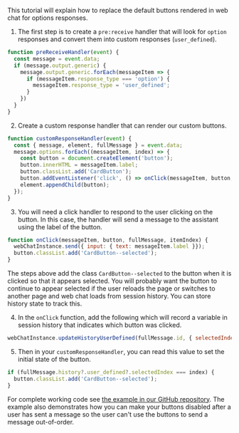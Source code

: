 This tutorial will explain how to replace the default buttons rendered in web chat for options responses.

1. The first step is to create a `pre:receive` handler that will look for `option` responses and convert them into custom responses (`user_defined`).
```javascript
function preReceiveHandler(event) {
  const message = event.data;
  if (message.output.generic) {
    message.output.generic.forEach(messageItem => {
      if (messageItem.response_type === 'option') {
        messageItem.response_type = 'user_defined';
      }
    })
  }
}
```
2. Create a custom response handler that can render our custom buttons.
```javascript
function customResponseHandler(event) {
  const { message, element, fullMessage } = event.data;
  message.options.forEach((messageItem, index) => {
    const button = document.createElement('button');
    button.innerHTML = messageItem.label;
    button.classList.add('CardButton');
    button.addEventListener('click', () => onClick(messageItem, button, fullMessage, index));
    element.appendChild(button);
  });
}
```
3. You will need a click handler to respond to the user clicking on the button. In this case, the handler will send a message to the assistant using the label of the button.
```javascript
function onClick(messageItem, button, fullMessage, itemIndex) {
  webChatInstance.send({ input: { text: messageItem.label }});
  button.classList.add('CardButton--selected');
}
```

The steps above add the class `CardButton--selected` to the button when it is clicked so that it appears selected. You will probably want the button to continue to appear selected if the user reloads the page or switches to another page and web chat loads from session history. You can store history state to track this.

4. In the `onClick` function, add the following which will record a variable in session history that indicates which button was clicked.
```javascript
webChatInstance.updateHistoryUserDefined(fullMessage.id, { selectedIndex: itemIndex });
```

5. Then in your `customResponseHandler`, you can read this value to set the initial state of the button.
```javascript
if (fullMessage.history?.user_defined?.selectedIndex === index) {
  button.classList.add('CardButton--selected');
}
```

For complete working code see [the example in our GitHub repository](https://github.com/watson-developer-cloud/assistant-toolkit/tree/master/integrations/webchat/examples/custom-buttons). The example also demonstrates how you can make your buttons disabled after a user has sent a message so the user can't use the buttons to send a message out-of-order.